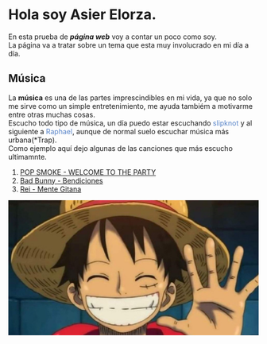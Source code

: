 # Hola soy Asier Elorza.
En esta prueba de ***página web*** voy a contar un poco como soy.
<br>La página va a tratar sobre un tema que esta muy involucrado en mi día a día.

## Música
La **música** es una de las partes imprescindibles en mi vida, ya que no solo me sirve como un simple entretenimiento, me ayuda tambiém a motivarme entre otras muchas cosas.
<br>Escucho todo tipo de música, un día puedo estar escuchando <font color="#5985C9" > slipknot </font> y al siguiente a <font color="#5985C9" >Raphael</font>, aunque de normal suelo escuchar música más urbana(*Trap).
<br>Como ejemplo aquí dejo algunas de las canciones que más escucho ultimamnte.

1. [POP SMOKE - WELCOME TO THE PARTY](https://www.youtube.com/watch?v=usu0XY4QNB0)
2. [Bad Bunny - Bendiciones](https://www.youtube.com/watch?v=z2Mp_jPkAYs)
3. [Rei - Mente Gitana](https://www.youtube.com/watch?v=Pc3bQibwaGI)

![Foto](one-piece-luffy-alegre.jpg)




